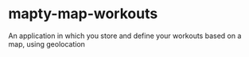 # mapty-map-workouts
An application in which you store and define your workouts based on a map, using geolocation

